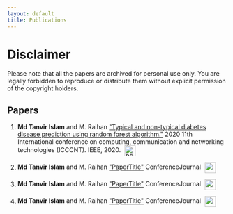 ```yaml
---
layout: default
title: Publications
---
```


# Disclaimer
Please note that all the papers are archived for personal use only. You are legally forbidden to reproduce or distribute them without explicit permission of the copyright holders.


## Papers
1. <strong>Md Tanvir Islam</strong> and M. Raihan <a href="https://ieeexplore.ieee.org/abstract/document/9225430" target="_blank">"Typical and non-typical diabetes disease prediction using random forest algorithm."</a> 2020 11th International conference on computing, communication and networking technologies (ICCCNT). IEEE, 2020.
   <a href="/assets/papers/TOPIK.pdf" target="_blank"><img src="https://upload.wikimedia.org/wikipedia/commons/8/87/PDF_file_icon.svg" alt="PDF" class="pdf-icon"></a>
   
2. <strong>Md Tanvir Islam</strong> and M. Raihan <a href="https://ieeexplore.ieee.org/abstract/document/9225430" target="_blank">"PaperTitle"</a> ConferenceJournal
   <a href="PDFurlLINK" target="_blank"><img src="https://www.vhv.rs/dpng/d/521-5217636_downloadable-pdf-button-png-hd-image-download-pdf.png" class="pdf-icon"></a>

3. <strong>Md Tanvir Islam</strong> and M. Raihan <a href="https://ieeexplore.ieee.org/abstract/document/9225430" target="_blank">"PaperTitle"</a> ConferenceJournal
   <a href="PDFurlLINK" target="_blank"><img src="https://www.vhv.rs/dpng/d/420-4201052_download-pdf-button-png-transparent-png-pdf-download.png" class="pdf-icon"></a>

4. <strong>Md Tanvir Islam</strong> and M. Raihan <a href="https://ieeexplore.ieee.org/abstract/document/9225430" target="_blank">"PaperTitle"</a> ConferenceJournal
   <a href="PDFurlLINK" target="_blank"><img src="https://banner2.cleanpng.com/20180824/kbr/kisspng-adobe-acrobat-pdf-adobe-reader-adobe-systems-compu--5b7fb8c2290c04.4375561415350970261681.jpg" class="pdf-icon"></a>



<!-- Add more publications as needed -->

<style>
  .pdf-icon {
    width: 25px;
    height: 25px;
    vertical-align: middle;
    margin-left: 5px;
  }
</style>
